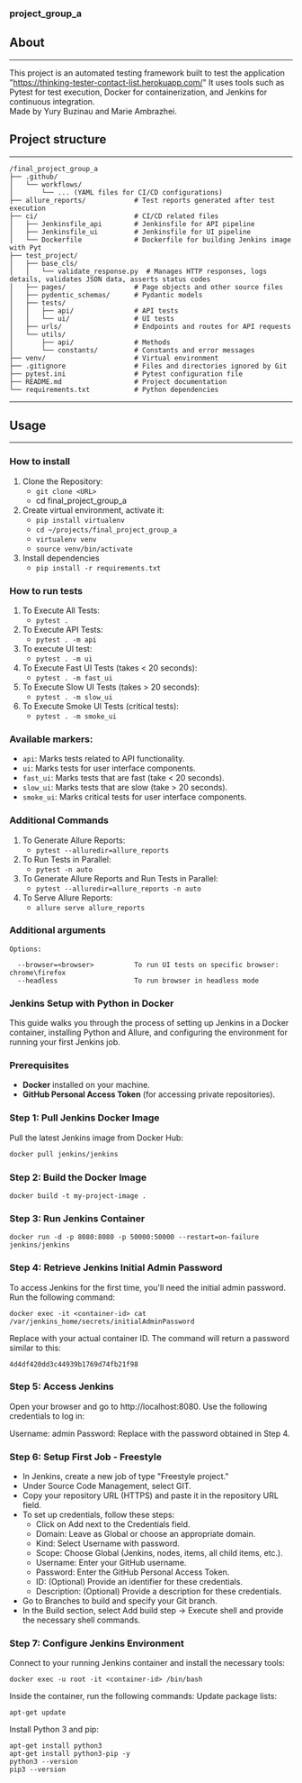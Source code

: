 ### project_group_a

## About

---
This project is an automated testing framework built to test the application
"https://thinking-tester-contact-list.herokuapp.com/"
It uses tools such as Pytest for test execution, Docker for containerization, and Jenkins for
continuous integration.  
Made by Yury Buzinau and Marie Ambrazhei.

## Project structure

---

```
/final_project_group_a
├── .github/
│   └── workflows/
│       └── ... (YAML files for CI/CD configurations)
├── allure_reports/            # Test reports generated after test execution
├── ci/                        # CI/CD related files
│   ├── Jenkinsfile_api        # Jenkinsfile for API pipeline
│   ├── Jenkinsfile_ui         # Jenkinsfile for UI pipeline
│   └── Dockerfile             # Dockerfile for building Jenkins image with Pyt
├── test_project/
│   ├── base_cls/
│   │   └── validate_response.py  # Manages HTTP responses, logs details, validates JSON data, asserts status codes
│   ├── pages/                 # Page objects and other source files
│   ├── pydentic_schemas/      # Pydantic models
│   ├── tests/
│   │   ├── api/               # API tests
│   │   └── ui/                # UI tests
│   ├── urls/                  # Endpoints and routes for API requests
│   └── utils/
│       ├── api/               # Methods
│       └── constants/         # Constants and error messages
├── venv/                      # Virtual environment
├── .gitignore                 # Files and directories ignored by Git
├── pytest.ini                 # Pytest configuration file
├── README.md                  # Project documentation
└── requirements.txt           # Python dependencies
```

---

## Usage

---

### How to install

1. Clone the Repository:
    + `git clone <URL>`
    + cd final_project_group_a
2. Create virtual environment, activate it:
    + `pip install virtualenv`
    + `cd ~/projects/final_project_group_a`
    + `virtualenv venv`
    + `source venv/bin/activate`
3. Install dependencies
    + `pip install -r requirements.txt`

### How to run tests

1. To Execute All Tests:
    + `pytest .`
2. To Execute API Tests:
    + `pytest . -m api`
3. To execute UI test:
    + `pytest . -m ui`
4. To Execute Fast UI Tests (takes < 20 seconds):
    + `pytest . -m fast_ui`
5. To Execute Slow UI Tests (takes > 20 seconds):
    + `pytest . -m slow_ui`
6. To Execute Smoke UI Tests (critical tests):
    + `pytest . -m smoke_ui`

### Available markers:

- `api`: Marks tests related to API functionality.
- `ui`: Marks tests for user interface components.
- `fast_ui`: Marks tests that are fast (take < 20 seconds).
- `slow_ui`: Marks tests that are slow (take > 20 seconds).
- `smoke_ui`: Marks critical tests for user interface components.

### Additional Commands

1. To Generate Allure Reports:
    + `pytest --alluredir=allure_reports`
2. To Run Tests in Parallel:
    + `pytest -n auto`
3. To Generate Allure Reports and Run Tests in Parallel:
    + `pytest --alluredir=allure_reports -n auto`
4. To Serve Allure Reports:
    + `allure serve allure_reports`

### Additional arguments

```shell
Options:

  --browser=<browser>          To run UI tests on specific browser: chrome\firefox
  --headless                   To run browser in headless mode
```

### Jenkins Setup with Python in Docker

This guide walks you through the process of setting up Jenkins in a Docker container, installing
Python and Allure, and configuring the environment for running your first Jenkins job.

### Prerequisites

- **Docker** installed on your machine.
- **GitHub Personal Access Token** (for accessing private repositories).

### Step 1: Pull Jenkins Docker Image

Pull the latest Jenkins image from Docker Hub:

```bash
docker pull jenkins/jenkins
```

### Step 2: Build the Docker Image

```
docker build -t my-project-image .
```

### Step 3: Run Jenkins Container

```
docker run -d -p 8080:8080 -p 50000:50000 --restart=on-failure jenkins/jenkins
```

### Step 4: Retrieve Jenkins Initial Admin Password

To access Jenkins for the first time, you'll need the initial admin password.
Run the following command:

```
docker exec -it <container-id> cat /var/jenkins_home/secrets/initialAdminPassword
```

Replace <container-id> with your actual container ID. The command will return a password
similar to this:

```
4d4df420dd3c44939b1769d74fb21f98
```

### Step 5: Access Jenkins

Open your browser and go to http://localhost:8080. Use the following credentials to log in:

Username: admin
Password: <retrieved-password>
Replace <retrieved-password> with the password obtained in Step 4.

### Step 6: Setup First Job - Freestyle

- In Jenkins, create a new job of type "Freestyle project."
- Under Source Code Management, select GIT.
- Copy your repository URL (HTTPS) and paste it in the repository URL field.
- To set up credentials, follow these steps:
    - Click on Add next to the Credentials field.
    - Domain: Leave as Global or choose an appropriate domain.
    - Kind: Select Username with password.
    - Scope: Choose Global (Jenkins, nodes, items, all child items, etc.).
    - Username: Enter your GitHub username.
    - Password: Enter the GitHub Personal Access Token.
    - ID: (Optional) Provide an identifier for these credentials.
    - Description: (Optional) Provide a description for these credentials.
- Go to Branches to build and specify your Git branch.
- In the Build section, select Add build step -> Execute shell and provide
  the necessary shell commands.

### Step 7: Configure Jenkins Environment

Connect to your running Jenkins container and install the necessary tools:

```
docker exec -u root -it <container-id> /bin/bash
```

Inside the container, run the following commands:
Update package lists:

```
apt-get update
```

Install Python 3 and pip:

```
apt-get install python3
apt-get install python3-pip -y
python3 --version
pip3 --version
```
